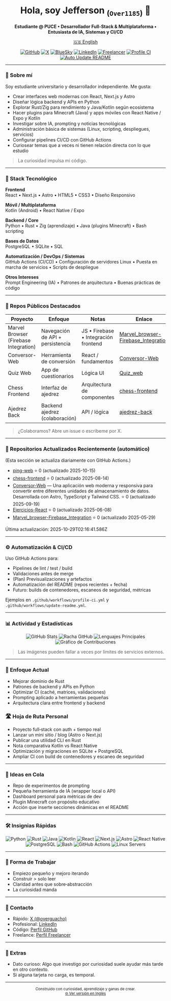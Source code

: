 <h1 align="center">Hola, soy Jefferson <sub>(<code>Over1185</code>)</sub> 👋</h1>

<p align="center">
  <strong>Estudiante @ PUCE • Desarrollador Full‑Stack & Multiplataforma • Entusiasta de IA, Sistemas y CI/CD</strong>
</p>

<p align="center">
  <a href="README.md">🇬🇧 English</a>
</p>

<p align="center">
  <a href="https://github.com/Over1185"><img src="https://img.shields.io/badge/GitHub-Over1185-181717?logo=github" alt="GitHub"></a>
  <a href="https://x.com/overguacho"><img src="https://img.shields.io/badge/X-@overguacho-000000?logo=x" alt="X"></a>
  <a href="https://bsky.app/profile/overguacho.bsky.social"><img src="https://img.shields.io/badge/BlueSky-overguacho-0285FF?logo=bluesky" alt="BlueSky"></a>
  <a href="https://www.linkedin.com/in/jefferson-manuel-cuervo-castillo-531584362"><img src="https://img.shields.io/badge/LinkedIn-Perfil-0A66C2?logo=linkedin" alt="LinkedIn"></a>
  <a href="https://www.freelancer.com/u/Over1185"><img src="https://img.shields.io/badge/Freelancer-Contrátame-29B2FE?logo=freelancer" alt="Freelancer"></a>
  <a href="https://github.com/Over1185/Over1185/actions/workflows/profile-ci.yml"><img src="https://github.com/Over1185/Over1185/actions/workflows/profile-ci.yml/badge.svg" alt="Profile CI"></a>
  <a href="https://github.com/Over1185/Over1185/actions/workflows/update-readme.yml"><img src="https://github.com/Over1185/Over1185/actions/workflows/update-readme.yml/badge.svg" alt="Auto Update README"></a>
</p>

---

### 🚀 Sobre mí
Soy estudiante universitario y desarrollador independiente. Me gusta:
- Crear interfaces web modernas con React, Next.js y Astro
- Diseñar lógica backend y APIs en Python
- Explorar Rust/Zig para rendimiento y Java/Kotlin según ecosistema
- Hacer plugins para Minecraft (Java) y apps móviles con React Native / Expo y Kotlin
- Investigar sobre IA, prompting y noticias tecnológicas
- Administración básica de sistemas (Linux, scripting, despliegues, servicios)
- Configurar pipelines CI/CD con GitHub Actions
- Curiosear temas que a veces ni tienen relación directa con lo que estudio

> La curiosidad impulsa mi código.

---

### 🧰 Stack Tecnológico

**Frontend**  
React • Next.js • Astro • HTML5 • CSS3 • Diseño Responsivo

**Móvil / Multiplataforma**  
Kotlin (Android) • React Native / Expo

**Backend / Core**  
Python • Rust • Zig (aprendizaje) • Java (plugins Minecraft) • Bash scripting

**Bases de Datos**  
PostgreSQL • SQLite • SQL

**Automatización / DevOps / Sistemas**  
GitHub Actions (CI/CD) • Configuración de servidores Linux • Puesta en marcha de servicios • Scripts de despliegue

**Otros Intereses**  
Prompt Engineering (IA) • Patrones de arquitectura • Buenas prácticas de código

---

### 📂 Repos Públicos Destacados

| Proyecto | Enfoque | Notas | Enlace |
|----------|---------|-------|--------|
| Marvel Browser (Firebase Integration) | Navegación de API + persistencia | JS • Firebase • Integración frontend | [Marvel_browser-Firebase_Integration](https://github.com/Over1185/Marvel_browser-Firebase_Integration) |
| Conversor-Web | Herramienta de conversión | React / fundamentos | [Conversor-Web](https://github.com/Over1185/Conversor-Web) |
| Quiz Web | App de cuestionarios | Lógica UI | [Quiz_web](https://github.com/Over1185/Quiz_web) |
| Chess Frontend | Interfaz de ajedrez | Arquitectura de componentes | [chess-frontend](https://github.com/Over1185/chess-frontend) |
| Ajedrez Back | Backend ajedrez (colaboración) | API / lógica | [ajedrez-back](https://github.com/Ame314/ajedrez-back) |

> ¿Colaboramos? Abre un issue o escríbeme por X.

---

### 🔄 Repositorios Actualizados Recientemente (automático)
(Esta sección se actualiza diariamente con GitHub Actions.)

<!--ULTIMOS_REPOS:INICIO-->
- [ping-web](https://github.com/Over1185/ping-web) ⭐ 0 (actualizado 2025-10-15)
- [chess-frontend](https://github.com/Over1185/chess-frontend) ⭐ 0 (actualizado 2025-08-14)
- [Conversor-Web](https://github.com/Over1185/Conversor-Web) — Una aplicación web moderna y responsiva para convertir entre diferentes unidades de almacenamiento de datos. Desarrollada con Astro, TypeScript y Tailwind CSS. ⭐ 0 (actualizado 2025-09-19)
- [Ejercicios-React](https://github.com/Over1185/Ejercicios-React) ⭐ 0 (actualizado 2025-06-08)
- [Marvel_browser-Firebase_Integration](https://github.com/Over1185/Marvel_browser-Firebase_Integration) ⭐ 0 (actualizado 2025-05-29)
<!--ULTIMOS_REPOS:FIN-->

<!--ULTIMA_ACTUALIZACION:INICIO-->
Última actualización: 2025-10-29T02:16:41.586Z
<!--ULTIMA_ACTUALIZACION:FIN-->

---

### ⚙️ Automatización & CI/CD
Uso GitHub Actions para:
- Pipelines de lint / test / build
- Validaciones antes de merge
- (Plan) Previsualizaciones y artefactos
- Automatización del README (repos recientes + fecha)
- Futuro: builds de contenedores, escaneos de seguridad, métricas

Ejemplos en `.github/workflows/profile-ci.yml` y `.github/workflows/update-readme.yml`.

---

### 📊 Actividad y Estadísticas

<div align="center">

<picture>
  <source media="(prefers-color-scheme: dark)" srcset="https://github-readme-stats.vercel.app/api?username=Over1185&show_icons=true&theme=tokyonight&rank_icon=github">
  <img alt="GitHub Stats" src="https://github-readme-stats.vercel.app/api?username=Over1185&show_icons=true">
</picture>

<picture>
  <source media="(prefers-color-scheme: dark)" srcset="https://github-readme-streak-stats.herokuapp.com?user=Over1185&theme=tokyonight">
  <img alt="Racha GitHub" src="https://github-readme-streak-stats.herokuapp.com?user=Over1185">
</picture>

<picture>
  <source media="(prefers-color-scheme: dark)" srcset="https://github-readme-stats.vercel.app/api/top-langs/?username=Over1185&layout=compact&langs_count=8&theme=tokyonight">
  <img alt="Lenguajes Principales" src="https://github-readme-stats.vercel.app/api/top-langs/?username=Over1185&layout=compact&langs_count=8">
</picture>

<picture>
  <source media="(prefers-color-scheme: dark)" srcset="https://github-readme-activity-graph.vercel.app/graph?username=Over1185&theme=tokyo-night">
  <img alt="Gráfico de Contribuciones" src="https://github-readme-activity-graph.vercel.app/graph?username=Over1185&theme=github-light">
</picture>

</div>

> Las imágenes pueden fallar a veces por límites de servicios externos.

---

### 🧠 Enfoque Actual
- Mejorar dominio de Rust
- Patrones de backend y APIs en Python
- Optimizar CI (caché, matrices, validaciones)
- Prompting aplicado a herramientas pequeñas
- Arquitectura clara entre frontend y backend

### 🛣️ Hoja de Ruta Personal
- Proyecto full‑stack con auth + tiempo real
- Lanzar un mini sitio / blog (Astro o Next.js)
- Publicar una utilidad CLI en Rust
- Nota comparativa Kotlin vs React Native
- Optimización y migraciones en SQLite + PostgreSQL
- Ampliar CI con build de contenedores y escaneo de seguridad

---

### 🧪 Ideas en Cola
- Repo de experimentos de prompting
- Pequeña herramienta de IA (wrapper local o API)
- Dashboard personal para métricas de dev
- Plugin Minecraft con propósito educativo
- Acción que inserte secciones dinámicas en el README

---

### 🛠 Insignias Rápidas

<p align="center">
  <img src="https://img.shields.io/badge/Código-Python-blue?logo=python" alt="Python">
  <img src="https://img.shields.io/badge/Código-Rust-black?logo=rust" alt="Rust">
  <img src="https://img.shields.io/badge/Código-Java-red?logo=java" alt="Java">
  <img src="https://img.shields.io/badge/Código-Kotlin-7F52FF?logo=kotlin" alt="Kotlin">
  <img src="https://img.shields.io/badge/Frontend-React-61DAFB?logo=react" alt="React">
  <img src="https://img.shields.io/badge/Framework-Next.js-black?logo=nextdotjs" alt="Next.js">
  <img src="https://img.shields.io/badge/Framework-Astro-FF5D01?logo=astro" alt="Astro">
  <img src="https://img.shields.io/badge/Móvil-React%20Native-20232A?logo=react" alt="React Native">
  <img src="https://img.shields.io/badge/BD-PostgreSQL-316192?logo=postgresql" alt="PostgreSQL">
  <img src="https://img.shields.io/badge/Shell-Bash-4EAA25?logo=gnubash" alt="Bash">
  <img src="https://img.shields.io/badge/CI-GitHub%20Actions-2088FF?logo=githubactions" alt="GitHub Actions">
  <img src="https://img.shields.io/badge/Servidores-Linux-34A853?logo=linux" alt="Linux Servers">
</p>

---

### 🧩 Forma de Trabajar
- Empiezo pequeño y mejoro iterando
- Construir > solo leer
- Claridad antes que sobre‑abstracción
- La curiosidad manda

---

### 💬 Contacto
- Rápido: [X (@overguacho)](https://x.com/overguacho)
- Profesional: [LinkedIn](https://www.linkedin.com/in/jefferson-manuel-cuervo-castillo-531584362)
- Código: [Perfil GitHub](https://github.com/Over1185)
- Freelance: [Perfil Freelancer](https://www.freelancer.com/u/Over1185)

---

### 🎯 Extras
- Dato curioso: Algo que investigo por curiosidad suele ayudar más tarde en otro contexto.
- Si alguna tarjeta no carga, es temporal.

---

<p align="center">
  <sub>Construido con curiosidad, aprendizaje y ganas de crear.</sub><br/>
  <sub><a href="README.md">🌐 Ver versión en Inglés</a></sub>
</p>
